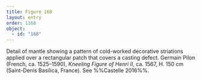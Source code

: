 ```yaml
---
title: Figure 168
layout: entry
order: 1168
object:
  - id: "168"
---
```


Detail of mantle showing a pattern of cold-worked decorative striations applied over a rectangular patch that covers a casting defect. Germain Pilon (French, ca. 1525–1590), *Kneeling Figure of Henri II*, ca. 1567, H. 150 cm (Saint-Denis Basilica, France). See %%Castelle 2016%%.
